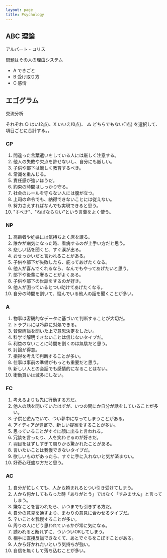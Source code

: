 ```yaml
---
layout: page
title: Psychology
---
```


## ABC 理論

アルバート・コリス

問題はその人の理由システム

* A できごと
* B 受け取り方
* C 感情

## エゴグラム

交流分析


それぞれ ○ はい(2点)、X いいえ(0点)、 △ どちらでもない(1点) を選択して、 項目ごとに合計する。。

### CP

1. 間違った言葉遣いをしている人には厳しく注意する。
1. 他人の失敗や欠点を許せないし、自分にも厳しい。
1. 子供や部下は厳しく教育するべき。
1. 常識を重んじる。
1. 責任感が強いほうだ。
1. 約束の時間はしっかり守る。
1. 社会のルールを守らない人には腹が立つ。
1. 上司の命令でも、納得できないことには従えない。
1. 努力さえすればなんでも実現できると思う。
1. "すべき"、"ねばならない"という言葉をよく使う。

### NP

1. 高齢者や妊婦には気持ちよく席を譲る。
1. 誰かが病気になった時、看病するのが上手い方だと思う。
1. 悲しい話を聞くと、すぐ涙が出る。
1. おせっかいだと言われることがある。
1. 子供や部下が失敗したら、庇ってあげたくなる。
1. 他人が喜んでくれるなら、なんでもやってあげたいと思う。
1. 部下や後輩に奢ることがよくある。
1. 子供や部下の世話をするのが好き。
1. 他人が困っているとつい助けてあげたくなる。
1. 自分の時間を割いて、悩んでいる他人の話を聞くことが多い。

### A

1. 物事は客観的なデータに基づいて判断することが大切だ。
1. トラブルには冷静に対処できる。
1. 賛否両論を聞いた上で意思決定をしたい。
1. 科学で解明できないことは信じないタイプだ。
1. 利益のないことに時間を割くのは無駄だと思う。
1. 討論が得意。
1. 損得を考えて判断することが多い。
1. 仕事は事前の準備がもっとも重要だと思う。
1. 新しい人との会話でも感情的になることはない。
1. 衝動買いは滅多にしない。

### FC

1. 考えるよりも先に行動する方だ。
1. 他人の話を聞いていたはずが、いつの間にか自分が話をしていることが多い。
1. 子供と遊んでいて、つい夢中になってしまうことがある。
1. アイディアが豊富で、新しい提案をすることが多い。
1. 思っていることがすぐに顔に出ると言われる。
1. 冗談を言ったり、人を笑わせるのが好きだ。
1. 羽目をはずしすぎて周りから驚かれたことがある。
1. 言いたいことは我慢できないタイプだ。
1. 欲しいものがあったら、すぐに手に入れないと気が済まない。
1. 好奇心旺盛な方だと思う。


### AC

1. 自分が忙しくても、人から頼まれるとつい引き受けてしまう。
1. 人から何かしてもらった時「ありがとう」ではなく「すみません」と言ってしまう。
1. 嫌なことを言われたら、いつまでも引きずる方だ。
1. 自分の意見を通すより、まわりの意見に合わせるタイプだ。
1. 辛いことを我慢することが多い。
1. 周りの人にどう思われているかが常に気になる。
1. 誘われると断れずに、ついついOKしてしまう。
1. 相手に直接反論できなくて、あとでぐちをこぼすことがある。
1. 人から好かれたいという気持ちが強い。
1. 自信を無くして落ち込むことが多い。

